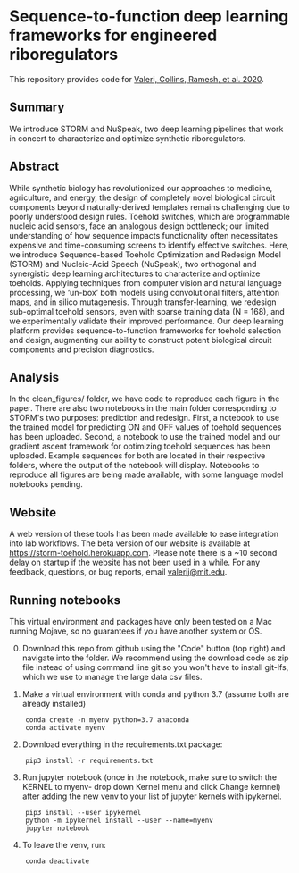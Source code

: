 # Sequence-to-function deep learning frameworks for engineered riboregulators

This repository provides code for [Valeri, Collins, Ramesh, et al. 2020](https://www.biorxiv.org/content/10.1101/870055v1). 

## Summary
We introduce STORM and NuSpeak, two deep learning pipelines that work in concert to characterize and optimize synthetic riboregulators.

## Abstract
While synthetic biology has revolutionized our approaches to medicine, agriculture, and energy, the design of completely novel biological circuit components beyond naturally-derived templates remains challenging due to poorly understood design rules. Toehold switches, which are programmable nucleic acid sensors, face an analogous design bottleneck; our limited understanding of how sequence impacts functionality often necessitates expensive and time-consuming screens to identify effective switches. Here, we introduce Sequence-based Toehold Optimization and Redesign Model (STORM) and Nucleic-Acid Speech (NuSpeak), two orthogonal and synergistic deep learning architectures to characterize and optimize toeholds. Applying techniques from computer vision and natural language processing, we ‘un-box’ both models using convolutional filters, attention maps, and in silico mutagenesis. Through transfer-learning, we redesign sub-optimal toehold sensors, even with sparse training data (N = 168), and we experimentally validate their improved performance. Our deep learning platform provides sequence-to-function frameworks for toehold selection and design, augmenting our ability to construct potent biological circuit components and precision diagnostics.

## Analysis
In the clean_figures/ folder, we have code to reproduce each figure in the paper. There are also two notebooks in the main folder corresponding to STORM's two purposes: prediction and redesign. First, a notebook to use the trained model for predicting ON and OFF values of toehold sequences has been uploaded. Second, a notebook to use the trained model and our gradient ascent framework for optimizing toehold sequences has been uploaded. Example sequences for both are located in their respective folders, where the output of the notebook will display. Notebooks to reproduce all figures are being made available, with some language model notebooks pending.

## Website
A web version of these tools has been made available to ease integration into lab workflows. The beta version of our website is available at https://storm-toehold.herokuapp.com. Please note there is a ~10 second delay on startup if the website has not been used in a while. For any feedback, questions, or bug reports, email valerij@mit.edu.

## Running notebooks
This virtual environment and packages have only been tested on a Mac running Mojave, so no guarantees if you have another system or OS.

0. Download this repo from github using the "Code" button (top right) and navigate into the folder. We recommend using the download code as zip file instead of using command line git so you won't have to install git-lfs, which we use to manage the large data csv files.
    
1. Make a virtual environment with conda and python 3.7 (assume both are already installed)
```
    conda create -n myenv python=3.7 anaconda
    conda activate myenv
```
    
2. Download everything in the requirements.txt package:
```
    pip3 install -r requirements.txt
```
    
3. Run jupyter notebook (once in the notebook, make sure to switch the KERNEL to myenv- drop down Kernel menu and click Change kernnel) after adding the new venv to your list of jupyter kernels with ipykernel.
```
    pip3 install --user ipykernel
    python -m ipykernel install --user --name=myenv
    jupyter notebook
```
    
4. To leave the venv, run:
```
    conda deactivate
```

